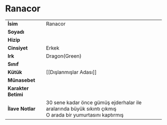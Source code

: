 # Ranacor   
|  |  |  
|---|---|  
| **İsim** | Ranacor |  
| **Soyadı** |  |  
| **Hizip** |  |  
| **Cinsiyet** | Erkek |  
| **Irk** | Dragon(Green) |  
| **Sınıf** |  |  
| **Kütük** | [[Dışlanmışlar Adası]] |  
| **Münasebet** |  |  
| **Karakter Betimi** |  |  
| **İlave Notlar** | 30 sene kadar önce gümüş ejderhalar ile aralarında büyük sıkıntı çıkmış<br>O arada bir yumurtasını kaptırmış |  

